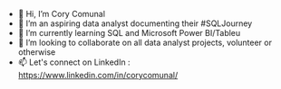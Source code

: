 - 👋 Hi, I’m Cory Comunal
- 👀 I’m an aspiring data analyst documenting their #SQLJourney
- 🌱 I’m currently learning SQL and Microsoft Power BI/Tableu
- 💞️ I’m looking to collaborate on all data analyst projects, volunteer or otherwise
- 📫 Let's connect on LinkedIn : https://www.linkedin.com/in/corycomunal/ 

<!---
ccomunaDA/ccomunaDA is a ✨ special ✨ repository because its `README.md` (this file) appears on your GitHub profile.
You can click the Preview link to take a look at your changes.
--->
